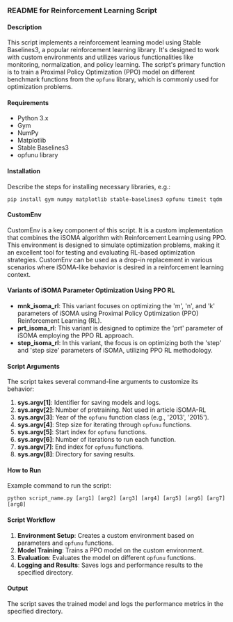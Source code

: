 ### README for Reinforcement Learning Script

#### Description
This script implements a reinforcement learning model using Stable Baselines3, a popular reinforcement learning library. It's designed to work with custom environments and utilizes various functionalities like monitoring, normalization, and policy learning. The script's primary function is to train a Proximal Policy Optimization (PPO) model on different benchmark functions from the `opfunu` library, which is commonly used for optimization problems.

#### Requirements
- Python 3.x
- Gym
- NumPy
- Matplotlib
- Stable Baselines3
- opfunu library

#### Installation
Describe the steps for installing necessary libraries, e.g.:
```
pip install gym numpy matplotlib stable-baselines3 opfunu timeit tqdm
```

#### CustomEnv
CustomEnv is a key component of this script. It is a custom implementation that combines the iSOMA algorithm with Reinforcement Learning using PPO. This environment is designed to simulate optimization problems, making it an excellent tool for testing and evaluating RL-based optimization strategies. CustomEnv can be used as a drop-in replacement in various scenarios where iSOMA-like behavior is desired in a reinforcement learning context.

#### Variants of iSOMA Parameter Optimization Using PPO RL
- **mnk_isoma_rl**: This variant focuses on optimizing the 'm', 'n', and 'k' parameters of iSOMA using Proximal Policy Optimization (PPO) Reinforcement Learning (RL).
- **prt_isoma_rl**: This variant is designed to optimize the 'prt' parameter of iSOMA employing the PPO RL approach.
- **step_isoma_rl**: In this variant, the focus is on optimizing both the 'step' and 'step size' parameters of iSOMA, utilizing PPO RL methodology.


#### Script Arguments
The script takes several command-line arguments to customize its behavior:

1. **sys.argv[1]**: Identifier for saving models and logs.
2. **sys.argv[2]**: Number of pretraining. Not used in article iSOMA-RL
3. **sys.argv[3]**: Year of the `opfunu` function class (e.g., '2013', '2015').
4. **sys.argv[4]**: Step size for iterating through `opfunu` functions.
5. **sys.argv[5]**: Start index for `opfunu` functions.
6. **sys.argv[6]**: Number of iterations to run each function.
7. **sys.argv[7]**: End index for `opfunu` functions.
8. **sys.argv[8]**: Directory for saving results.

#### How to Run
Example command to run the script:
```
python script_name.py [arg1] [arg2] [arg3] [arg4] [arg5] [arg6] [arg7] [arg8]
```

#### Script Workflow
1. **Environment Setup**: Creates a custom environment based on parameters and `opfunu` functions.
2. **Model Training**: Trains a PPO model on the custom environment.
3. **Evaluation**: Evaluates the model on different `opfunu` functions.
4. **Logging and Results**: Saves logs and performance results to the specified directory.

#### Output
The script saves the trained model and logs the performance metrics in the specified directory.
